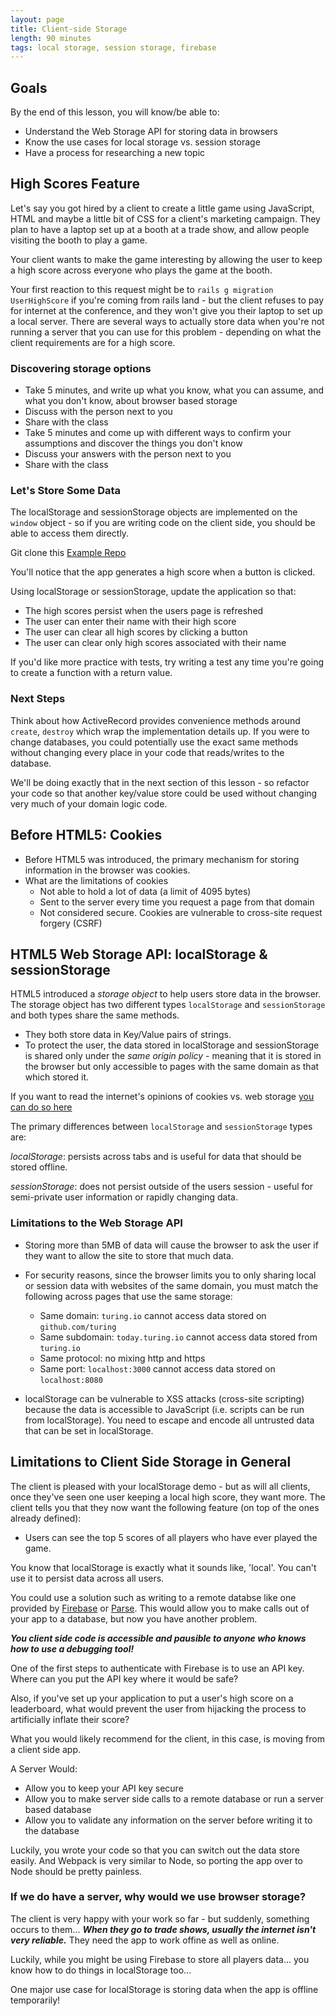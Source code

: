 ```yaml
---
layout: page
title: Client-side Storage
length: 90 minutes
tags: local storage, session storage, firebase
---
```


## Goals

By the end of this lesson, you will know/be able to:

* Understand the Web Storage API for storing data in browsers
* Know the use cases for local storage vs. session storage
* Have a process for researching a new topic

## High Scores Feature

Let's say you got hired by a client to create a little game using JavaScript, HTML and maybe a little bit of CSS for a client's marketing campaign. They plan to have a laptop set up at a booth at a trade show, and allow people visiting the booth to play a game.

Your client wants to make the game interesting by allowing the user to keep a high score across everyone who plays the game at the booth.

Your first reaction to this request might be to `rails g migration UserHighScore` if you're coming from rails land - but the client refuses to pay for internet at the conference, and they won't give you their laptop to set up a local server. There are several ways to actually store data when you're not running a server that you can use for this problem - depending on what the client requirements are for a high score.

### Discovering storage options

- Take 5 minutes, and write up what you know, what you can assume, and what you don't know, about browser based storage
- Discuss with the person next to you
- Share with the class
- Take 5 minutes and come up with different ways to confirm your assumptions and discover the things you don't know
- Discuss your answers with the person next to you
- Share with the class

### Let's Store Some Data

The localStorage and sessionStorage objects are implemented on the `window` object - so if you are writing code on the client side, you should be able to access them directly.

Git clone this [Example Repo](https://github.com/turingschool-examples/client-side-storage)

You'll notice that the app generates a high score when a button is clicked.

Using localStorage or sessionStorage, update the application so that:

  - The high scores persist when the users page is refreshed
  - The user can enter their name with their high score
  - The user can clear all high scores by clicking a button
  - The user can clear only high scores associated with their name

If you'd like more practice with tests, try writing a test any time you're going to create a function with a return value.

### Next Steps

Think about how ActiveRecord provides convenience methods around `create`, `destroy` which wrap the implementation details up. If you were to change databases, you could potentially use the exact same methods without changing every place in your code that reads/writes to the database.

We'll be doing exactly that in the next section of this lesson - so refactor your code so that another key/value store could be used without changing very much of your domain logic code.

## Before HTML5: Cookies

* Before HTML5 was introduced, the primary mechanism for storing information in the browser was cookies.
* What are the limitations of cookies
  * Not able to hold a lot of data (a limit of 4095 bytes)
  * Sent to the server every time you request a page from that domain
  * Not considered secure. Cookies are vulnerable to cross-site request forgery (CSRF)

## HTML5 Web Storage API: localStorage & sessionStorage

HTML5 introduced a *storage object* to help users store data in the browser. The storage object has two different types `localStorage` and `sessionStorage` and both types share the same methods.
  - They both store data in Key/Value pairs of strings.
  - To protect the user, the data stored in localStorage and sessionStorage is shared only under the *same origin policy* - meaning that it is stored in the browser but only accessible to pages with the same domain as that which stored it.

  If you want to read the internet's opinions of cookies vs. web storage [you can do so here](http://stackoverflow.com/questions/3220660/local-storage-vs-cookies)

The primary differences between `localStorage` and `sessionStorage` types are:

*localStorage*: persists across tabs and is useful for data that should be stored offline.

*sessionStorage*: does not persist outside of the users session - useful for semi-private user information or rapidly changing data.

### Limitations to the Web Storage API

  * Storing more than 5MB of data will cause the browser to ask the user if they want to allow the site to store that much data.

  * For security reasons, since the browser limits you to only sharing local or session data with websites of the same domain, you must match the following across pages that use the same storage:
    * Same domain: `turing.io` cannot access data stored on `github.com/turing`
    * Same subdomain: `today.turing.io` cannot access data stored from `turing.io`
    * Same protocol: no mixing http and https
    * Same port: `localhost:3000` cannot access data stored on `localhost:8080`
* localStorage can be vulnerable to XSS attacks (cross-site scripting) because the data is accessible to JavaScript (i.e. scripts can be run from localStorage). You need to escape and encode all untrusted data that can be set in localStorage.

## Limitations to Client Side Storage in General

The client is pleased with your localStorage demo - but as will all clients, once they've seen one user keeping a local high score, they want more. The client tells you that they now want the following feature (on top of the ones already defined):

- Users can see the top 5 scores of all players who have ever played the game.

You know that localStorage is exactly what it sounds like, 'local'. You can't use it to persist data across all users.

You could use a solution such as writing to a remote databse like one provided by [Firebase](https://firebase.google.com/) or [Parse](https://github.com/ParsePlatform/parse-server). This would allow you to make calls out of your app to a database, but now you have another problem.

***You client side code is accessible and pausible to anyone who knows how to use a debugging tool!***

One of the first steps to authenticate with Firebase is to use an API key. Where can you put the API key where it would be safe?

Also, if you've set up your application to put a user's high score on a leaderboard, what would prevent the user from hijacking the process to artificially inflate their score?

What you would likely recommend for the client, in this case, is moving from a client side app.

A Server Would:
  - Allow you to keep your API key secure
  - Allow you to make server side calls to a remote database or run a server based database
  - Allow you to validate any information on the server before writing it to the database

Luckily, you wrote your code so that you can switch out the data store easily. And Webpack is very similar to Node, so porting the app over to Node should be pretty painless.

### If we do have a server, why would we use browser storage?

The client is very happy with your work so far - but suddenly, something occurs to them... ***When they go to trade shows, usually the internet isn't very reliable.*** They need the app to work offine as well as online.

Luckily, while you might be using Firebase to store all players data... you know how to do things in localStorage too...

One major use case for localStorage is storing data when the app is offline temporarily!
